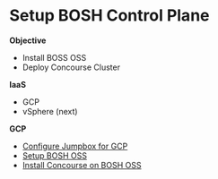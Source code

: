 # Setup BOSH Control Plane #

**Objective**
* Install BOSS OSS
* Deploy Concourse Cluster

**IaaS**
* GCP
* vSphere (next)

**GCP**
* [Configure Jumpbox for GCP](https://github.com/amlan-pivotal/bosh-oss/issues/3)
* [Setup BOSH OSS](https://github.com/amlan-pivotal/bosh-oss/issues/2)
* [Install Concourse on BOSH OSS](https://github.com/amlan-pivotal/bosh-oss/issues/5)
